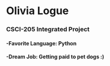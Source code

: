 # Olivia Logue
### CSCI-205 Integrated Project
#### -Favorite Language: Python
#### -Dream Job: Getting paid to pet dogs :)
